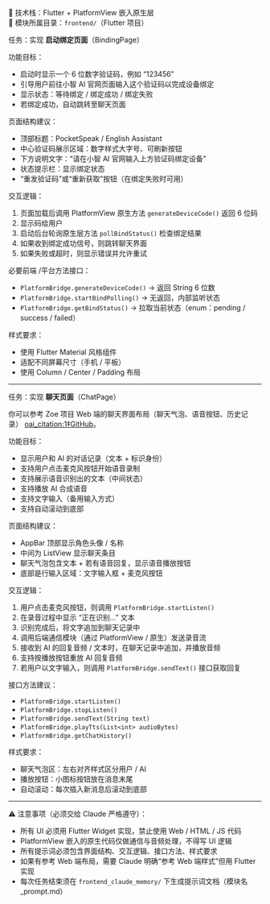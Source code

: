 📌 技术栈：Flutter + PlatformView 嵌入原生层  
📂 模块所属目录：`frontend/`（Flutter 项目）

任务：实现 **启动绑定页面**（BindingPage）

功能目标：
- 启动时显示一个 6 位数字验证码，例如 “123456”
- 引导用户前往小智 AI 官网页面输入这个验证码以完成设备绑定
- 显示状态：等待绑定 / 绑定成功 / 绑定失败
- 若绑定成功，自动跳转至聊天页面

页面结构建议：
- 顶部标题：PocketSpeak / English Assistant  
- 中心验证码展示区域：数字样式大字号、可刷新按钮  
- 下方说明文字：“请在小智 AI 官网输入上方验证码绑定设备”  
- 状态提示栏：显示绑定状态  
- “重发验证码”或“重新获取”按钮（在绑定失败时可用）

交互逻辑：
1. 页面加载后调用 PlatformView 原生方法 `generateDeviceCode()` 返回 6 位码  
2. 显示码给用户  
3. 启动后台轮询原生层方法 `pollBindStatus()` 检查绑定结果  
4. 如果收到绑定成功信号，则跳转聊天界面  
5. 如果失败或超时，则显示错误并允许重试

必要前端 /平台方法接口：
- `PlatformBridge.generateDeviceCode()` → 返回 String 6 位数  
- `PlatformBridge.startBindPolling()` → 无返回，内部监听状态  
- `PlatformBridge.getBindStatus()` → 拉取当前状态（enum：pending / success / failed）

样式要求：
- 使用 Flutter Material 风格组件  
- 适配不同屏幕尺寸（手机 / 平板）  
- 使用 Column / Center / Padding 布局  

---

任务：实现 **聊天页面**（ChatPage）

你可以参考 Zoe 项目 Web 端的聊天界面布局（聊天气泡、语音按钮、历史记录） [oai_citation:1‡GitHub](https://github.com/adam-doco/Zoe)。

功能目标：
- 显示用户和 AI 的对话记录（文本 + 标识身份）  
- 支持用户点击麦克风按钮开始语音录制  
- 支持展示语音识别出的文本（中间状态）  
- 支持播放 AI 合成语音  
- 支持文字输入（备用输入方式）  
- 支持自动滚动到底部  

页面结构建议：
- AppBar 顶部显示角色头像 / 名称  
- 中间为 ListView 显示聊天条目  
- 聊天气泡包含文本 + 若有语音回复，显示语音播放按钮  
- 底部是行输入区域：文字输入框 + 麦克风按钮  

交互逻辑：
1. 用户点击麦克风按钮，则调用 `PlatformBridge.startListen()`  
2. 在录音过程中显示 “正在识别...” 文本  
3. 识别完成后，将文字追加到聊天记录中  
4. 调用后端通信模块（通过 PlatformView / 原生）发送录音流  
5. 接收到 AI 的回复音频 / 文本时，在聊天记录中追加，并播放音频  
6. 支持按播放按钮重放 AI 回复音频  
7. 若用户以文字输入，则调用 `PlatformBridge.sendText()` 接口获取回复  

接口方法建议：
- `PlatformBridge.startListen()`  
- `PlatformBridge.stopListen()`  
- `PlatformBridge.sendText(String text)`  
- `PlatformBridge.playTts(List<int> audioBytes)`  
- `PlatformBridge.getChatHistory()`  

样式要求：
- 聊天气泡区：左右对齐样式区分用户 / AI  
- 播放按钮：小图标按钮放在消息末尾  
- 自动滚动：每次插入新消息后滚动到底部  

---

⚠️ 注意事项（必须交给 Claude 严格遵守）：
- 所有 UI 必须用 Flutter Widget 实现，禁止使用 Web / HTML / JS 代码  
- PlatformView 嵌入的原生代码仅做通信与音频处理，不得写 UI 逻辑  
- 所有提示词必须包含界面结构、交互逻辑、接口方法、样式要求  
- 如果有参考 Web 端布局，需要 Claude 明确“参考 Web 端样式”但用 Flutter 实现  
- 每次任务结束须在 `frontend_claude_memory/` 下生成提示词文档（模块名_prompt.md）  